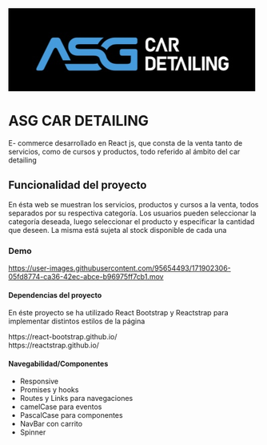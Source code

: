
<img src="https://github.com/Missbee87/react-Molina/blob/main/proyecto-final/src/components/NavBar/assets/asg.jpg" alt="" />
<h1> ASG CAR DETAILING </h1>
<p> E- commerce desarrollado en React js, que consta de la venta tanto de servicios, como de cursos y productos, todo referido al ámbito del car detailing </p>


<h2> Funcionalidad del proyecto </h2>
<p> En ésta web se muestran los servicios, productos y cursos a la venta, todos separados por su respectiva categoría. Los usuarios pueden seleccionar la categoría deseada, luego seleccionar el producto y especificar la cantidad que deseen. La misma está sujeta al stock disponible de cada una </p>
<h3> Demo </h3>



https://user-images.githubusercontent.com/95654493/171902306-05fd8774-ca36-42ec-abce-b96975ff7cb1.mov


<h4> Dependencias del proyecto </h4>
<p>En éste proyecto se ha utilizado React Bootstrap y Reactstrap para implementar distintos estilos de la página </p>
<div>https://react-bootstrap.github.io/</div>
<div>https://reactstrap.github.io/</div>

<h4>Navegabilidad/Componentes</h4>
<ul>
  <li>Responsive</li>
  <li>Promises y hooks</li>
  <li>Routes y Links para navegaciones</li>
  <li>camelCase para eventos</li>
  <li>PascalCase para componentes</li>
  <li>NavBar con carrito</li>
  <li>Spinner</li>
</ul>
